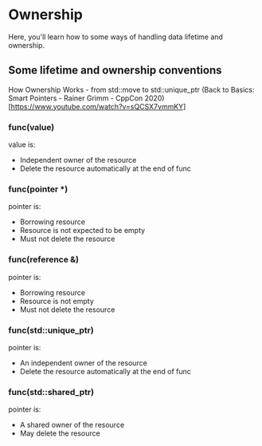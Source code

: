 
# Ownership
Here, you'll learn how to some ways of handling data lifetime and ownership.


## Some lifetime and ownership conventions
How Ownership Works - from std::move to std::unique_ptr
(Back to Basics: Smart Pointers - Rainer Grimm - CppCon 2020)[https://www.youtube.com/watch?v=sQCSX7vmmKY]

### func(value)
value is:
- Independent owner of the resource
- Delete the resource automatically at the end of func

### func(pointer *)
pointer is:
- Borrowing resource
- Resource is not expected to be empty
- Must not delete the resource 

### func(reference &)
pointer is:
- Borrowing resource
- Resource is not empty
- Must not delete the resource 

### func(std::unique_ptr)
pointer is:
- An independent owner of the resource
- Delete the resource automatically at the end of func

### func(std::shared_ptr)
pointer is:
- A shared owner of the resource
- May delete the resource 



